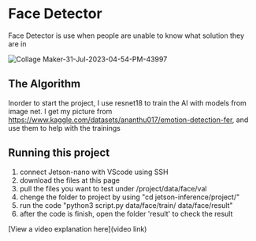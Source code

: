 # Face Detector

Face Detector is use when people are unable to know what solution they are in 

![Collage Maker-31-Jul-2023-04-54-PM-43997](https://github.com/mR-Fr0X/Jetson-nano_Project_with_IDTech/assets/140645291/9ef2fc4f-95e8-46b2-b360-d8616d2b09bf)

## The Algorithm

Inorder to start the project, I use resnet18 to train the AI with models from image net. I get my picture from https://www.kaggle.com/datasets/ananthu017/emotion-detection-fer, and use them to help with the trainings

## Running this project

1. connect Jetson-nano with VScode using SSH
2. download the files at this page
3. pull the files you want to test under /project/data/face/val
4. chenge the folder to project by using "cd jetson-inference/project/"
5. run the code "python3 script.py data/face/train/ data/face/result"
6. after the code is finish, open the folder 'result' to check the result

[View a video explanation here](video link)
